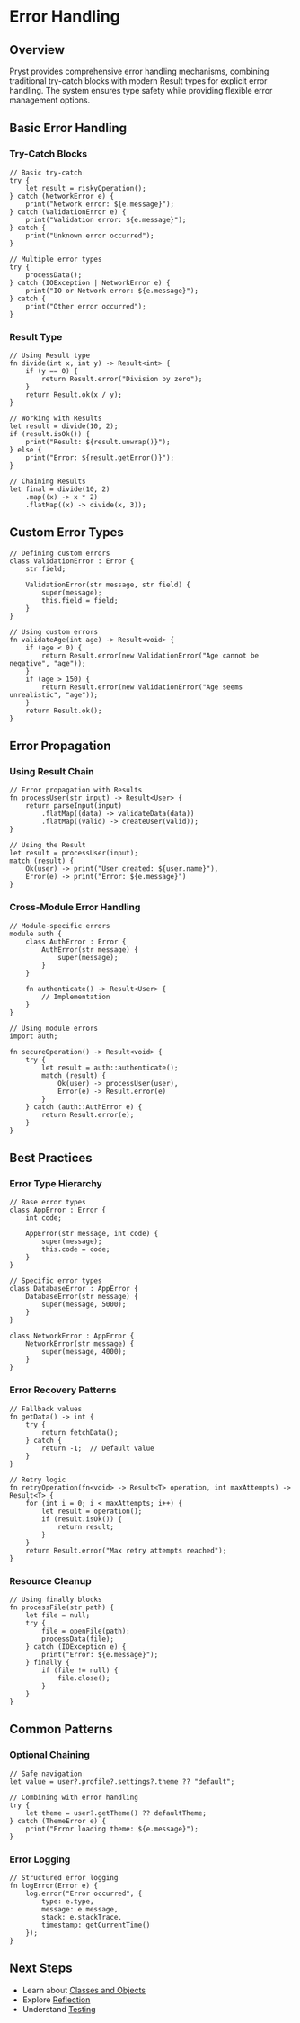 # Error Handling

## Overview

Pryst provides comprehensive error handling mechanisms, combining traditional try-catch blocks with modern Result types for explicit error handling. The system ensures type safety while providing flexible error management options.

## Basic Error Handling

### Try-Catch Blocks

```pryst
// Basic try-catch
try {
    let result = riskyOperation();
} catch (NetworkError e) {
    print("Network error: ${e.message}");
} catch (ValidationError e) {
    print("Validation error: ${e.message}");
} catch {
    print("Unknown error occurred");
}

// Multiple error types
try {
    processData();
} catch (IOException | NetworkError e) {
    print("IO or Network error: ${e.message}");
} catch {
    print("Other error occurred");
}
```

### Result Type

```pryst
// Using Result type
fn divide(int x, int y) -> Result<int> {
    if (y == 0) {
        return Result.error("Division by zero");
    }
    return Result.ok(x / y);
}

// Working with Results
let result = divide(10, 2);
if (result.isOk()) {
    print("Result: ${result.unwrap()}");
} else {
    print("Error: ${result.getError()}");
}

// Chaining Results
let final = divide(10, 2)
    .map((x) -> x * 2)
    .flatMap((x) -> divide(x, 3));
```

## Custom Error Types

```pryst
// Defining custom errors
class ValidationError : Error {
    str field;

    ValidationError(str message, str field) {
        super(message);
        this.field = field;
    }
}

// Using custom errors
fn validateAge(int age) -> Result<void> {
    if (age < 0) {
        return Result.error(new ValidationError("Age cannot be negative", "age"));
    }
    if (age > 150) {
        return Result.error(new ValidationError("Age seems unrealistic", "age"));
    }
    return Result.ok();
}
```

## Error Propagation

### Using Result Chain

```pryst
// Error propagation with Results
fn processUser(str input) -> Result<User> {
    return parseInput(input)
        .flatMap((data) -> validateData(data))
        .flatMap((valid) -> createUser(valid));
}

// Using the Result
let result = processUser(input);
match (result) {
    Ok(user) -> print("User created: ${user.name}"),
    Error(e) -> print("Error: ${e.message}")
}
```

### Cross-Module Error Handling

```pryst
// Module-specific errors
module auth {
    class AuthError : Error {
        AuthError(str message) {
            super(message);
        }
    }

    fn authenticate() -> Result<User> {
        // Implementation
    }
}

// Using module errors
import auth;

fn secureOperation() -> Result<void> {
    try {
        let result = auth::authenticate();
        match (result) {
            Ok(user) -> processUser(user),
            Error(e) -> Result.error(e)
        }
    } catch (auth::AuthError e) {
        return Result.error(e);
    }
}
```

## Best Practices

### Error Type Hierarchy

```pryst
// Base error types
class AppError : Error {
    int code;

    AppError(str message, int code) {
        super(message);
        this.code = code;
    }
}

// Specific error types
class DatabaseError : AppError {
    DatabaseError(str message) {
        super(message, 5000);
    }
}

class NetworkError : AppError {
    NetworkError(str message) {
        super(message, 4000);
    }
}
```

### Error Recovery Patterns

```pryst
// Fallback values
fn getData() -> int {
    try {
        return fetchData();
    } catch {
        return -1;  // Default value
    }
}

// Retry logic
fn retryOperation(fn<void> -> Result<T> operation, int maxAttempts) -> Result<T> {
    for (int i = 0; i < maxAttempts; i++) {
        let result = operation();
        if (result.isOk()) {
            return result;
        }
    }
    return Result.error("Max retry attempts reached");
}
```

### Resource Cleanup

```pryst
// Using finally blocks
fn processFile(str path) {
    let file = null;
    try {
        file = openFile(path);
        processData(file);
    } catch (IOException e) {
        print("Error: ${e.message}");
    } finally {
        if (file != null) {
            file.close();
        }
    }
}
```

## Common Patterns

### Optional Chaining

```pryst
// Safe navigation
let value = user?.profile?.settings?.theme ?? "default";

// Combining with error handling
try {
    let theme = user?.getTheme() ?? defaultTheme;
} catch (ThemeError e) {
    print("Error loading theme: ${e.message}");
}
```

### Error Logging

```pryst
// Structured error logging
fn logError(Error e) {
    log.error("Error occurred", {
        type: e.type,
        message: e.message,
        stack: e.stackTrace,
        timestamp: getCurrentTime()
    });
}
```

## Next Steps

- Learn about [Classes and Objects](05-classes.md)
- Explore [Reflection](06-reflection.md)
- Understand [Testing](07-testing.md)
